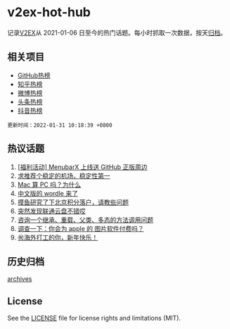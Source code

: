# v2ex-hot-hub

 记录[V2EX](https://www.v2ex.com/)从 2021-01-06 日至今的热门话题。每小时抓取一次数据，按天[归档](archives)。
 
 ## 相关项目

- [GitHub热榜](https://github.com/snaildev/github-hot-hub)
- [知乎热榜](https://github.com/snaildev/zhihu-hot-hub)
- [微博热榜](https://github.com/snaildev/weibo-hot-hub)
- [头条热榜](https://github.com/snaildev/toutiao-hot-hub)
- [抖音热榜](https://github.com/snaildev/douyin-hot-hub)


 `更新时间：2022-01-31 10:18:39 +0800`

## 热议话题

1. [[福利活动] MenubarX 上线送 GitHub 正版周边](https://www.v2ex.com/t/831401)
1. [求推荐个稳定的机场，稳定性第一](https://www.v2ex.com/t/831414)
1. [Mac 算 PC 吗？为什么](https://www.v2ex.com/t/831434)
1. [中文版的 wordle 来了](https://www.v2ex.com/t/831375)
1. [摸鱼研究了下北京积分落户，请教些问题](https://www.v2ex.com/t/831378)
1. [突然发现联通云盘不错哎](https://www.v2ex.com/t/831382)
1. [咨询一个继承、重载、父类、多态的方法调用问题](https://www.v2ex.com/t/831432)
1. [调查一下：你会为 apple 的 图片软件付费吗？](https://www.v2ex.com/t/831422)
1. [㊗️海外打工的你，新年快乐！](https://www.v2ex.com/t/831417)

## 历史归档

[archives](archives)

## License

See the [LICENSE](LICENSE) file for license rights and limitations (MIT).
